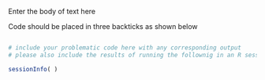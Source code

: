 Enter the body of text here 

Code should be placed in three backticks as shown below

```r

# include your problematic code here with any corresponding output 
# please also include the results of running the follownig in an R session 

sessionInfo( )

```

